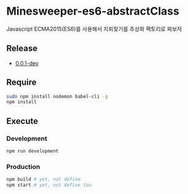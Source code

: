 # Minesweeper-es6-abstractClass
Javascript ECMA2015(ES6)를 사용해서 지뢰찾기를 추상화 팩토리로 짜보자

## Release
* [0.0.1-dev](https://github.com/uyu423/Minesweeper-es6-abstractClass/releases/tag/0.0.1-dev)

## Require
```sh
sudo npm install nodemon babel-cli -g
npm install
```

## Execute
### Development
```sh
npm run development
```
### Production
```sh
npm build # yet, not define
npm start # yet, not define too
```
